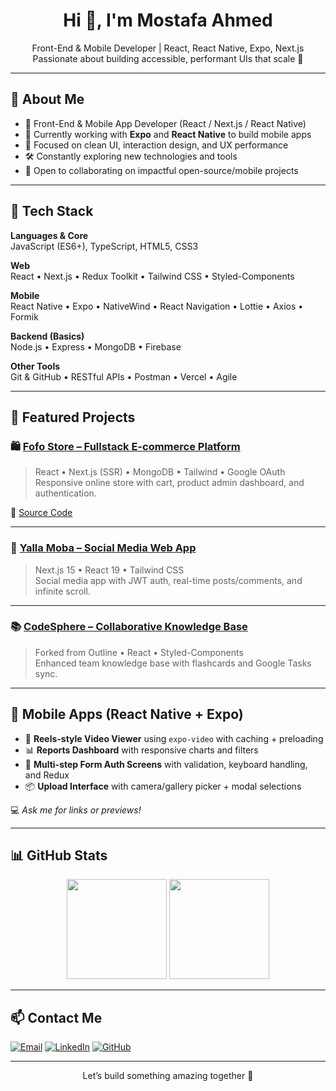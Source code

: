 <h1 align="center">Hi 👋, I'm Mostafa Ahmed</h1>

<p align="center">
  Front-End & Mobile Developer | React, React Native, Expo, Next.js<br />
  Passionate about building accessible, performant UIs that scale 🚀
</p>

---

## 🧠 About Me

- 💼 Front-End & Mobile App Developer (React / Next.js / React Native)
- 📱 Currently working with **Expo** and **React Native** to build mobile apps
- 🎯 Focused on clean UI, interaction design, and UX performance
- 🛠 Constantly exploring new technologies and tools
- 🤝 Open to collaborating on impactful open-source/mobile projects

---

## 🔧 Tech Stack

**Languages & Core**  
JavaScript (ES6+), TypeScript, HTML5, CSS3

**Web**  
React • Next.js • Redux Toolkit • Tailwind CSS • Styled-Components

**Mobile**  
React Native • Expo • NativeWind • React Navigation • Lottie • Axios • Formik

**Backend (Basics)**  
Node.js • Express • MongoDB • Firebase

**Other Tools**  
Git & GitHub • RESTful APIs • Postman • Vercel • Agile

---

## 🚀 Featured Projects

### 🛍 [Fofo Store – Fullstack E-commerce Platform](https://fofo-store.vercel.app/)
> React • Next.js (SSR) • MongoDB • Tailwind • Google OAuth  
Responsive online store with cart, product admin dashboard, and authentication.

🔗 [Source Code](https://github.com/mostafa0x/Fofo-Store)

---

### 💬 [Yalla Moba – Social Media Web App](https://github.com/mostafa0x/yalla-moba)
> Next.js 15 • React 19 • Tailwind CSS  
Social media app with JWT auth, real-time posts/comments, and infinite scroll.

---

### 📚 [CodeSphere – Collaborative Knowledge Base](https://github.com/mostafa0x)
> Forked from Outline • React • Styled-Components  
Enhanced team knowledge base with flashcards and Google Tasks sync.

---

## 📱 Mobile Apps (React Native + Expo)

- 🎥 **Reels-style Video Viewer** using `expo-video` with caching + preloading
- 📊 **Reports Dashboard** with responsive charts and filters
- 📝 **Multi-step Form Auth Screens** with validation, keyboard handling, and Redux
- 📦 **Upload Interface** with camera/gallery picker + modal selections

💻 *Ask me for links or previews!*

---

## 📊 GitHub Stats

<p align="center">
  <img src="https://github-readme-stats.vercel.app/api?username=mostafa0x&show_icons=true&theme=tokyonight" height="160" />
  <img src="https://github-readme-stats.vercel.app/api/top-langs/?username=mostafa0x&layout=compact&theme=tokyonight" height="160" />
</p>

---

## 📫 Contact Me

[![Email](https://img.shields.io/badge/-Email-D14836?style=flat&logo=gmail&logoColor=white)](mailto:mostafaahmedxdev@gmail.com)
[![LinkedIn](https://img.shields.io/badge/-LinkedIn-0077B5?style=flat&logo=linkedin&logoColor=white)](https://www.linkedin.com/in/YOUR_LINK)
[![GitHub](https://img.shields.io/badge/-GitHub-181717?style=flat&logo=github&logoColor=white)](https://github.com/mostafa0x)

---

<p align="center">
Let’s build something amazing together 🚀
</p>
